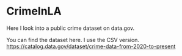 # CrimeInLA
Here I look into a public crime dataset on data.gov.

You can find the dataset here. I use the CSV version. 
https://catalog.data.gov/dataset/crime-data-from-2020-to-present


